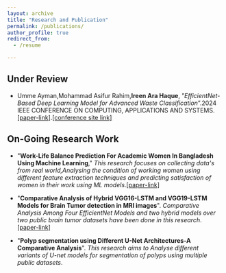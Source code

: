 ```yaml
---
layout: archive
title: "Research and Publication"
permalink: /publications/
author_profile: true
redirect_from:
  - /resume

---
```







## Under Review

* Umme Ayman,Mohammad Asifur Rahim,**Ireen Ara Haque**, ”_EfficientNet-Based Deep Learning Model for Advanced Waste Classification_”.2024 IEEE CONFERENCE ON COMPUTING, APPLICATIONS
AND SYSTEMS.[[paper-link]](https://ireen-46.github.io/Ireen.github.io//files/waste.pdf).[[conference site link]](https://www.compasconf.org/)



## On-Going Research Work
* "**Work-Life Balance Prediction For Academic Women In Bangladesh Using Machine Learning**,"
_This research focuses on collecting data's from real world,Analysing the condition of working women using different feature extraction techniques and predicting satisfaction of women in their work using ML models_.[[paper-link]](https://ireen-46.github.io/Ireen.github.io//files/Thesis_paper.pdf)

* "**Comparative Analysis of Hybrid VGG16-LSTM and VGG19-LSTM Models for Brain Tumor detection in MRI images**". 
_Comparative Analysis Among Four EfficientNet Models and two hybrid models over two public brain tumor datasets have been done in this research_.[[paper-link]](https://ireen-46.github.io/Ireen.github.io//files/Brain-tumor.pdf)

* "**Polyp segmentation using Different U-Net Architectures-A Comparative Analysis**".
_This research aims to Analyse different variants of U-net models for segmentation of polyps using multiple public datasets_.

